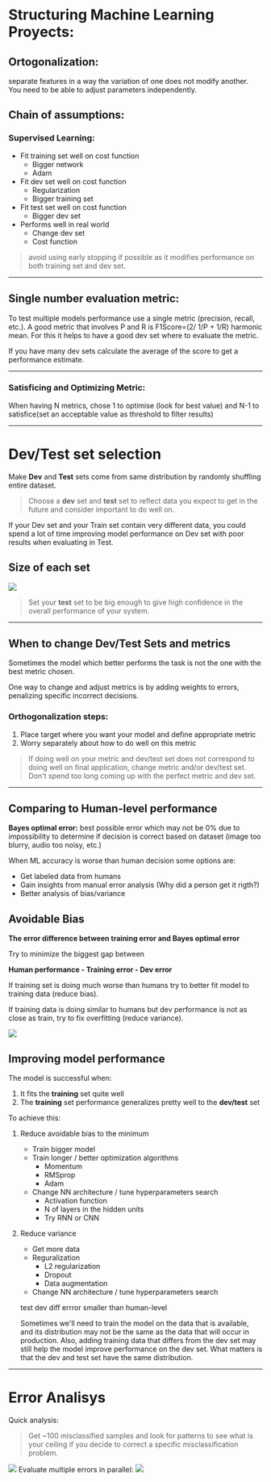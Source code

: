 # Structuring Machine Learning Proyects:
## Ortogonalization: 
separate features in a way the variation of one does not modify another. You need to be able to adjust parameters independently.

## Chain of assumptions:

### Supervised Learning:
- Fit training set well on cost function
    - Bigger network
    - Adam
- Fit dev set well on cost function
    - Regularization
    - Bigger training set
- Fit test set well on cost function
    - Bigger dev set
- Performs well in real world
    - Change dev set
    - Cost function

> avoid using early stopping if possible as it modifies performance on both training set and dev set.

***
## Single number evaluation metric:
To test multiple models performance use a single metric (precision, recall, etc.). A good metric that involves P and R is F1Score=(2/  1/P + 1/R) harmonic mean. For this it helps to have a good dev set where to evaluate the metric.

If you have many dev sets calculate the average of the score to get a performance estimate.
***
### Satisficing and Optimizing Metric:
When having N metrics, chose 1 to optimise (look for best value) and N-1 to satisfice(set an acceptable value as threshold to filter results)
***
# Dev/Test set selection
Make **Dev** and **Test** sets come from same distribution by randomly shuffling entire dataset. 
> Choose a **dev** set and **test** set to reflect data you expect to get in the future and consider important to do well on.

If your Dev set and your Train set contain very different data, you could spend a lot of time improving model performance on Dev set with poor results when evaluating in Test.

## Size of each set

![](2021-05-14-21-38-40.png)

>Set your **test** set to be big enough to give high confidence in the overall performance of your system.
***
## When to change Dev/Test Sets and metrics
Sometimes the model which better performs the task is not the one with the best metric chosen.

One way to change and adjust metrics is by adding weights to errors, penalizing specific incorrect decisions.

### Orthogonalization steps:
1. Place target where you want your model and define appropriate metric
2. Worry separately about how to do well on this metric
>If doing well on your metric and dev/test set does not correspond to doing well on final application, change metric and/or dev/test set. Don't spend too long coming up with the perfect metric and dev set.
***
## Comparing to Human-level performance
**Bayes optimal error:** best possible error which may not be 0% due to impossibility to determine if decision is correct based on dataset (image too blurry, audio too noisy, etc.)

When ML accuracy is worse than human decision some options are:
- Get labeled data from humans
- Gain insights from manual error analysis (Why did a person get it rigth?)
- Better analysis of bias/variance

## Avoidable Bias
**The error difference between training error and Bayes optimal error**

Try to minimize the biggest gap between 

**Human performance - Training error - Dev error**

If training set is doing much worse than humans try to better fit model to training data (reduce bias). 

If training data is doing similar to humans but dev performance is not as close as train, try to fix overfitting (reduce variance).

![](2021-05-14-23-53-00.png)

## Improving model performance
The model is successful when:
1. It fits the **training** set quite well
2. The **training** set performance generalizes pretty well to the **dev/test** set

To achieve this:
1. Reduce avoidable bias to the minimum
    - Train bigger model
    - Train longer / better optimization algorithms
        - Momentum
        - RMSprop
        - Adam
    - Change NN architecture / tune hyperparameters search
        - Activation function
        - N of layers in the hidden units
        - Try RNN or CNN
2. Reduce variance
    - Get more data
    - Reguralization
        - L2 regularization
        - Dropout
        - Data augmentation
    - Change NN architecture / tune hyperparameters search


    test dev diff
    errror smaller than human-level 

     Sometimes we'll need to train the model on the data that is available, and its distribution may not be the same as the data that will occur in production. Also, adding training data that differs from the dev set may still help the model improve performance on the dev set. What matters is that the dev and test set have the same distribution.

***
# Error Analisys
Quick analysis:
> Get ~100 misclassified samples and look for patterns to see what is your ceiling if you decide to correct a specific misclassification problem.
>
![](2021-05-31-01-20-05.png)
Evaluate multiple errors in parallel:
![](2021-05-31-01-25-08.png)